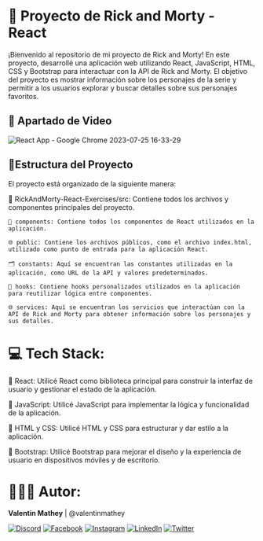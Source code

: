 # 🦠 Proyecto de Rick and Morty - React
¡Bienvenido al repositorio de mi proyecto de Rick and Morty! En este proyecto, desarrollé una aplicación web utilizando React, JavaScript, HTML, CSS y Bootstrap para interactuar con la API de Rick and Morty. El objetivo del proyecto es mostrar información sobre los personajes de la serie y permitir a los usuarios explorar y buscar detalles sobre sus personajes favoritos.

## 🎥 Apartado de Video
![React App - Google Chrome 2023-07-25 16-33-29](https://github.com/valentinmathey/RickAndMorty-React-Exercises/assets/108497495/fc793449-f227-4591-a787-25c765a36f69)

## 📂Estructura del Proyecto

El proyecto está organizado de la siguiente manera:

🌌 RickAndMorty-React-Exercises/src: Contiene todos los archivos y componentes principales del proyecto.

    📁 components: Contiene todos los componentes de React utilizados en la aplicación.

    🌐 public: Contiene los archivos públicos, como el archivo index.html, utilizado como punto de entrada para la aplicación React.

    🗂️ constants: Aquí se encuentran las constantes utilizadas en la aplicación, como URL de la API y valores predeterminados.

    🎣 hooks: Contiene hooks personalizados utilizados en la aplicación para reutilizar lógica entre componentes.

    🌐 services: Aquí se encuentran los servicios que interactúan con la API de Rick and Morty para obtener información sobre los personajes y sus detalles.

# 💻 Tech Stack:

🔹 React: Utilicé React como biblioteca principal para construir la interfaz de usuario y gestionar el estado de la aplicación.

🔹 JavaScript: Utilicé JavaScript para implementar la lógica y funcionalidad de la aplicación.

🔹 HTML y CSS: Utilicé HTML y CSS para estructurar y dar estilo a la aplicación.

🔹 Bootstrap: Utilicé Bootstrap para mejorar el diseño y la experiencia de usuario en dispositivos móviles y de escritorio.

# 🧑🏻‍💻 Autor:

<b>Valentin Mathey</b> | @valentinmathey

[![Discord](https://img.shields.io/badge/Discord-%237289DA.svg?logo=discord&logoColor=white)](https://discord.gg/valentinmathey) [![Facebook](https://img.shields.io/badge/Facebook-%231877F2.svg?logo=Facebook&logoColor=white)](https://facebook.com/https://www.facebook.com/ValentinEzequielMathey) [![Instagram](https://img.shields.io/badge/Instagram-%23E4405F.svg?logo=Instagram&logoColor=white)](https://instagram.com/https://www.instagram.com/valen.mathey/) [![LinkedIn](https://img.shields.io/badge/LinkedIn-%230077B5.svg?logo=linkedin&logoColor=white)](https://linkedin.com/in/https://www.linkedin.com/in/valentin-mathey/) [![Twitter](https://img.shields.io/badge/Twitter-%231DA1F2.svg?logo=Twitter&logoColor=white)](https://twitter.com/https://twitter.com/valen_mathey) 
